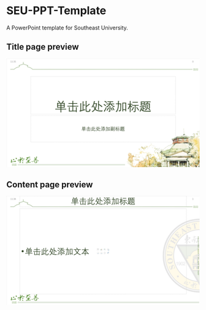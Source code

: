# SEU-PPT-Template
A PowerPoint template for Southeast University.
## Title page preview
![image](https://github.com/StevenGLee/SEU-PPT-Template/blob/main/Preview-Title%20page.jpg)
## Content page preview
![image](https://github.com/StevenGLee/SEU-PPT-Template/blob/main/Preview-Content%20page.jpg)
